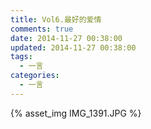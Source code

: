 ```yaml
---
title: Vol6.最好的爱情
comments: true
date: 2014-11-27 00:38:00
updated: 2014-11-27 00:38:00
tags:
  - 一言
categories:
  - 一言
---
```


{% asset_img IMG_1391.JPG %}
